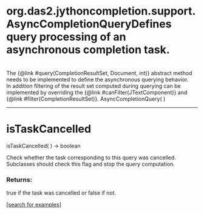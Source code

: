 # org.das2.jythoncompletion.support.AsyncCompletionQueryDefines query processing of an asynchronous completion task.
 <br>
 The {@link #query(CompletionResultSet, Document, int)} abstract method
 needs to be implemented to define the asynchronous querying behavior.
 <br>
 In addition filtering of the result set computed during querying
 can be implemented by overriding the
 {@link #canFilter(JTextComponent)} and {@link #filter(CompletionResultSet)}.
AsyncCompletionQuery( )


***
<a name="isTaskCancelled"></a>
# isTaskCancelled
isTaskCancelled(  ) &rarr; boolean

Check whether the task corresponding to this query was cancelled.
 <br>
 Subclasses should check this flag and stop the query computation.

### Returns:
true if the task was cancelled or false if not.

<a href="https://github.com/autoplot/dev/search?q=isTaskCancelled&unscoped_q=isTaskCancelled">[search for examples]</a>

